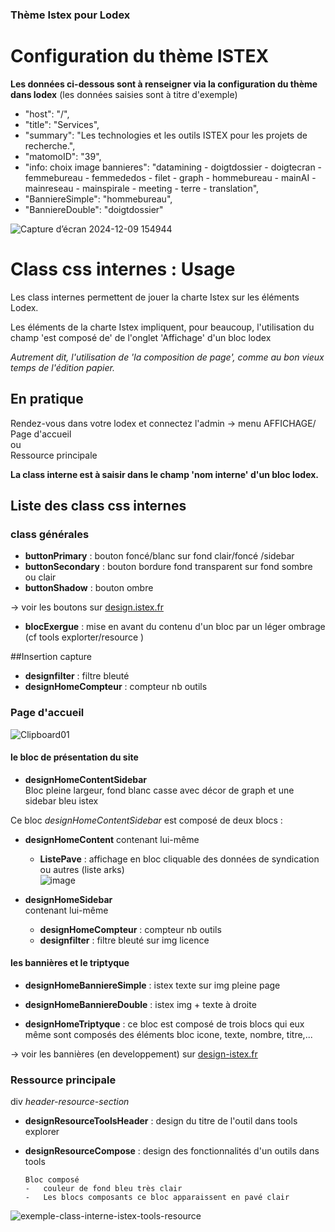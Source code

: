 ### Thème Istex pour Lodex

# Configuration du thème ISTEX

**Les données ci-dessous sont à renseigner via la configuration du thème dans lodex**
(les données saisies sont à titre d'exemple)

-   "host": "/",
-   "title": "Services",
-   "summary": "Les technologies et les outils ISTEX pour les projets de recherche.",
-   "matomoID": "39",
-   "info: choix image bannieres": "datamining - doigtdossier - doigtecran - femmebureau - femmededos - filet - graph - hommebureau - mainAI - mainreseau - mainspirale - meeting - terre - translation",
-   "BanniereSimple": "hommebureau",
-   "BanniereDouble": "doigtdossier"

![Capture d’écran 2024-12-09 154944](https://github.com/user-attachments/assets/0ba1d554-081c-4cb0-98bf-2424f74fb933)

# Class css internes : Usage

Les class internes permettent de jouer la charte Istex sur les éléments Lodex.

Les éléments de la charte Istex impliquent, pour beaucoup, l'utilisation du champ 'est composé de' de l'onglet 'Affichage' d'un bloc lodex

_Autrement dit, l'utilisation de 'la composition de page', comme au bon vieux temps de l'édition papier._

## En pratique

Rendez-vous dans votre lodex et connectez l'admin -> menu AFFICHAGE/  
Page d'accueil  
ou  
Ressource principale

**La class interne est à saisir dans le champ 'nom interne' d'un bloc lodex.**

## Liste des class css internes

### class générales

-   **buttonPrimary** : bouton foncé/blanc sur fond clair/foncé /sidebar
-   **buttonSecondary** : bouton bordure fond transparent sur fond sombre ou clair
-   **buttonShadow** : bouton ombre

-> voir les boutons sur [design.istex.fr](https://design.istex.fr/boutons/)

-   **blocExergue** : mise en avant du contenu d'un bloc par un léger ombrage (cf tools explorter/resource )

##Insertion capture

-   **designfilter** : filtre bleuté
-   **designHomeCompteur** : compteur nb outils

### Page d'accueil

![Clipboard01](https://github.com/user-attachments/assets/075525a1-52a8-4ba6-bb0c-6efc541cbd1f)

#### le bloc de présentation du site

-   **designHomeContentSidebar**  
    Bloc pleine largeur, fond blanc casse avec décor de graph et une sidebar bleu istex

Ce bloc _designHomeContentSidebar_ est composé de deux blocs :

-   **designHomeContent**
    contenant lui-même

    -   **ListePave** : affichage en bloc cliquable des données de syndication ou autres (liste arks)  
        ![image](https://github.com/user-attachments/assets/b09fe55c-e4d0-467e-a046-879e30e9e019)

-   **designHomeSidebar**  
    contenant lui-même
    -   **designHomeCompteur** : compteur nb outils
    -   **designfilter** : filtre bleuté sur img licence

#### les bannières et le triptyque

-   **designHomeBanniereSimple** : istex texte sur img pleine page

-   **designHomeBanniereDouble** : istex img + texte à droite

-   **designHomeTriptyque** : ce bloc est composé de trois blocs qui eux même sont composés des éléments bloc icone, texte, nombre, titre,...

-> voir les bannières (en developpement) sur [design-istex.fr](http://viwp4.intra.inist.fr:40260/bannieres/)

### Ressource principale

div _header-resource-section_

-   **designResourceToolsHeader** : design du titre de l'outil dans tools explorer

-   **designResourceCompose** : design des fonctionnalités d'un outils dans tools

        Bloc composé
        -   couleur de fond bleu très clair
        -   Les blocs composants ce bloc apparaissent en pavé clair

![exemple-class-interne-istex-tools-resource](https://github.com/Inist-CNRS/lodex/assets/122360177/252c3b1a-193f-4d90-9f35-75bfdddffc54)
